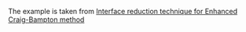 The example is taken from [Interface reduction technique for Enhanced Craig-Bampton method](https://doi.org/10.1016/j.ymssp.2023.111074)

